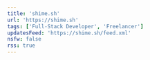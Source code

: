 ```yaml
---
title: 'shime.sh'
url: 'https://shime.sh'
tags: ['Full-Stack Developer', 'Freelancer']
updatesFeed: 'https://shime.sh/feed.xml'
nsfw: false
rss: true
---
```

